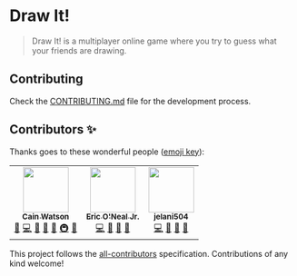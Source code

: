 # Draw It!

> Draw It! is a multiplayer online game where you try to guess what your friends are drawing.

## Contributing

Check the [CONTRIBUTING.md](CONTRIBUTING.md) file for the development process.

## Contributors ✨

Thanks goes to these wonderful people ([emoji key](https://allcontributors.org/docs/en/emoji-key)):

<!-- ALL-CONTRIBUTORS-LIST:START - Do not remove or modify this section -->
<!-- prettier-ignore-start -->
<!-- markdownlint-disable -->
<table>
  <tr>
    <td align="center"><a href="https://github.com/cainwatson"><img src="https://avatars2.githubusercontent.com/u/23223956?v=4?s=80" width="80px;" alt=""/><br /><sub><b>Cain Watson</b></sub></a><br /><a href="https://github.com/cainwatson/Draw It!/issues?q=author%3Acainwatson" title="Bug reports">🐛</a> <a href="https://github.com/cainwatson/Draw It!/commits?author=cainwatson" title="Code">💻</a> <a href="https://github.com/cainwatson/Draw It!/commits?author=cainwatson" title="Documentation">📖</a> <a href="#design-cainwatson" title="Design">🎨</a> <a href="#ideas-cainwatson" title="Ideas, Planning, & Feedback">🤔</a> <a href="#infra-cainwatson" title="Infrastructure (Hosting, Build-Tools, etc)">🚇</a> <a href="https://github.com/cainwatson/Draw It!/pulls?q=is%3Apr+reviewed-by%3Acainwatson" title="Reviewed Pull Requests">👀</a></td>
    <td align="center"><a href="https://www.linkedin.com/in/ejeric23/"><img src="https://avatars2.githubusercontent.com/u/33336793?v=4?s=80" width="80px;" alt=""/><br /><sub><b>Eric O'Neal Jr. </b></sub></a><br /><a href="https://github.com/cainwatson/Draw It!/commits?author=ejeric23" title="Code">💻</a> <a href="#design-ejeric23" title="Design">🎨</a> <a href="#ideas-ejeric23" title="Ideas, Planning, & Feedback">🤔</a> <a href="https://github.com/cainwatson/Draw It!/pulls?q=is%3Apr+reviewed-by%3Aejeric23" title="Reviewed Pull Requests">👀</a></td>
    <td align="center"><a href="https://github.com/jelani504"><img src="https://avatars3.githubusercontent.com/u/24530876?v=4?s=80" width="80px;" alt=""/><br /><sub><b>jelani504</b></sub></a><br /><a href="https://github.com/cainwatson/Draw It!/commits?author=jelani504" title="Code">💻</a> <a href="#design-jelani504" title="Design">🎨</a> <a href="#ideas-jelani504" title="Ideas, Planning, & Feedback">🤔</a> <a href="https://github.com/cainwatson/Draw It!/pulls?q=is%3Apr+reviewed-by%3Ajelani504" title="Reviewed Pull Requests">👀</a></td>
  </tr>
</table>

<!-- markdownlint-restore -->
<!-- prettier-ignore-end -->

<!-- ALL-CONTRIBUTORS-LIST:END -->

This project follows the [all-contributors](https://github.com/all-contributors/all-contributors) specification. Contributions of any kind welcome!
